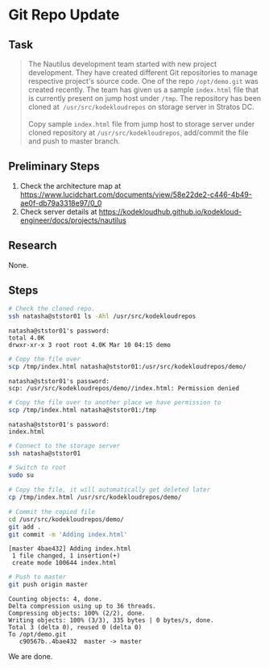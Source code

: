 # Git Repo Update

## Task

> The Nautilus development team started with new project development. They have created different Git repositories to manage respective project's source code. One of the repo `/opt/demo.git` was created recently. The team has given us a sample `index.html` file that is currently present on jump host under `/tmp`. The repository has been cloned at` /usr/src/kodekloudrepos` on storage server in Stratos DC.<br><br>Copy sample `index.html` file from jump host to storage server under cloned repository at `/usr/src/kodekloudrepos`, add/commit the file and push to master branch.

## Preliminary Steps

1. Check the architecture map at https://www.lucidchart.com/documents/view/58e22de2-c446-4b49-ae0f-db79a3318e97/0_0
2. Check server details at https://kodekloudhub.github.io/kodekloud-engineer/docs/projects/nautilus

## Research

None.

## Steps

```bash
# Check the cloned repo.
ssh natasha@ststor01 ls -Ahl /usr/src/kodekloudrepos
```

```
natasha@ststor01's password:
total 4.0K
drwxr-xr-x 3 root root 4.0K Mar 10 04:15 demo
```

```bash
# Copy the file over
scp /tmp/index.html natasha@ststor01:/usr/src/kodekloudrepos/demo/
```

```
natasha@ststor01's password:
scp: /usr/src/kodekloudrepos/demo//index.html: Permission denied
```

```bash
# Copy the file over to another place we have permission to
scp /tmp/index.html natasha@ststor01:/tmp
```

```
natasha@ststor01's password:
index.html
```

```bash
# Connect to the storage server
ssh natasha@ststor01

# Switch to root
sudo su

# Copy the file, it will automatically get deleted later
cp /tmp/index.html /usr/src/kodekloudrepos/demo/

# Commit the copied file
cd /usr/src/kodekloudrepos/demo/
git add .
git commit -m 'Adding index.html'
```

```
[master 4bae432] Adding index.html
 1 file changed, 1 insertion(+)
 create mode 100644 index.html
```

```bash
# Push to master
git push origin master
```

```
Counting objects: 4, done.
Delta compression using up to 36 threads.
Compressing objects: 100% (2/2), done.
Writing objects: 100% (3/3), 335 bytes | 0 bytes/s, done.
Total 3 (delta 0), reused 0 (delta 0)
To /opt/demo.git
   c90567b..4bae432  master -> master
```

We are done.
